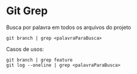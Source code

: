 # Git Grep
Busca por palavra em todos os arquivos do projeto
```	
git branch | grep <palavraParaBusca>
```
Casos de usos:
```
git branch | grep feature
git log --oneline | grep <palavraParaBusca>
```